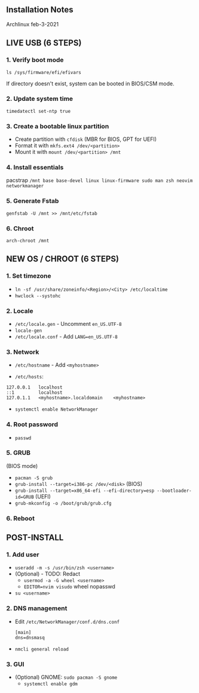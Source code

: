 ## Installation Notes

Archlinux
feb-3-2021

## LIVE USB (6 STEPS)

### 1. Verify boot mode

`ls /sys/firmware/efi/efivars`

If directory doesn't exist, system can be booted in BIOS/CSM mode.

### 2. Update system time

`timedatectl set-ntp true`

### 3. Create a bootable linux partition

- Create partition with `cfdisk` (MBR for BIOS, GPT for UEFI)
- Format it with `mkfs.ext4 /dev/<partition>`
- Mount it with `mount /dev/<partition> /mnt`

### 4. Install essentials

pacstrap `/mnt base base-devel linux linux-firmware sudo man zsh neovim networkmanager`

### 5. Generate Fstab

`genfstab -U /mnt >> /mnt/etc/fstab`

### 6. Chroot

`arch-chroot /mnt`

## NEW OS / CHROOT (6 STEPS)

### 1. Set timezone

- `ln -sf /usr/share/zoneinfo/<Region>/<City> /etc/localtime`
- `hwclock --systohc`

### 2. Locale

- `/etc/locale.gen` - Uncomment `en_US.UTF-8`
- `locale-gen`
- `/etc/locale.conf` - Add `LANG=en_US.UTF-8`

### 3. Network

- `/etc/hostname` - Add `<myhostname>`

* `/etc/hosts`:

```
127.0.0.1	localhost
::1         localhost
127.0.1.1	<myhostname>.localdomain	<myhostname>
```

- `systemctl enable NetworkManager`

### 4. Root password

- `passwd`

### 5. GRUB

(BIOS mode)

- `pacman -S grub`
- `grub-install --target=i386-pc /dev/<disk>` (BIOS)
- `grub-install --target=x86_64-efi --efi-directory=esp --bootloader-id=GRUB` (UEFI)
- `grub-mkconfig -o /boot/grub/grub.cfg`

### 6. Reboot

## POST-INSTALL

### 1. Add user

- `useradd -m -s /usr/bin/zsh <username>`
- (Optional) - TODO: Redact
  - `usermod -a -G wheel <username>`
  - `EDITOR=nvim visudo` wheel nopasswd
- `su <username>`

### 2. DNS management

- Edit `/etc/NetworkManager/conf.d/dns.conf`

  ```
  [main]
  dns=dnsmasq
  ```

- `nmcli general reload`

### 3. GUI

- (Optional) GNOME: `sudo pacman -S gnome`
  - `systemctl enable gdm`
